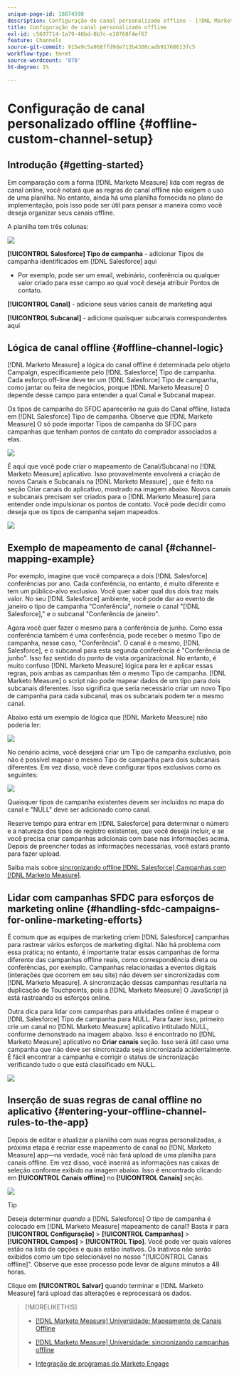 ```yaml
---
unique-page-id: 18874598
description: Configuração de canal personalizado offline - [!DNL Marketo Measure]
title: Configuração de canal personalizado offline
exl-id: c5697714-1a79-40bd-8b7c-e10768f4ef67
feature: Channels
source-git-commit: 915e9c5a968ffd9de713b4308cadb91768613fc5
workflow-type: tm+mt
source-wordcount: '870'
ht-degree: 1%

---
```


# Configuração de canal personalizado offline {#offline-custom-channel-setup}

## Introdução {#getting-started}

Em comparação com a forma [!DNL Marketo Measure] lida com regras de canal online, você notará que as regras de canal offline não exigem o uso de uma planilha. No entanto, ainda há uma planilha fornecida no plano de implementação, pois isso pode ser útil para pensar a maneira como você deseja organizar seus canais offline.

A planilha tem três colunas:

![](assets/1-2.png)

**[!UICONTROL Salesforce] Tipo de campanha** - adicionar Tipos de campanha identificados em [!DNL Salesforce] aqui

* Por exemplo, pode ser um email, webinário, conferência ou qualquer valor criado para esse campo ao qual você deseja atribuir Pontos de contato.

**[!UICONTROL Canal]** - adicione seus vários canais de marketing aqui

**[!UICONTROL Subcanal]** - adicione quaisquer subcanais correspondentes aqui

## Lógica de canal offline {#offline-channel-logic}

[!DNL Marketo Measure] a lógica do canal offline é determinada pelo objeto Campaign, especificamente pelo [!DNL Salesforce] Tipo de campanha. Cada esforço off-line deve ter um [!DNL Salesforce] Tipo de campanha, como jantar ou feira de negócios, porque [!DNL Marketo Measure] O depende desse campo para entender a qual Canal e Subcanal mapear.

Os tipos de campanha do SFDC aparecerão na guia do Canal offline, listada em [!DNL Salesforce] Tipo de campanha. Observe que [!DNL Marketo Measure] O só pode importar Tipos de campanha do SFDC para campanhas que tenham pontos de contato do comprador associados a elas.

![](assets/2-2.png)

É aqui que você pode criar o mapeamento de Canal/Subcanal no [!DNL Marketo Measure] aplicativo. Isso provavelmente envolverá a criação de novos Canais e Subcanais na [!DNL Marketo Measure] , que é feito na seção Criar canais do aplicativo, mostrado na imagem abaixo. Novos canais e subcanais precisam ser criados para o [!DNL Marketo Measure] para entender onde impulsionar os pontos de contato. Você pode decidir como deseja que os tipos de campanha sejam mapeados.

![](assets/3-2.png)

## Exemplo de mapeamento de canal {#channel-mapping-example}

Por exemplo, imagine que você compareça a dois [!DNL Salesforce] conferências por ano. Cada conferência, no entanto, é muito diferente e tem um público-alvo exclusivo. Você quer saber qual dos dois traz mais valor. No seu [!DNL Salesforce] ambiente, você pode dar ao evento de janeiro o tipo de campanha &quot;Conferência&quot;, nomeie o canal &quot;[!DNL Salesforce],&quot; e o subcanal &quot;Conferência de janeiro&quot;.

Agora você quer fazer o mesmo para a conferência de junho. Como essa conferência também é uma conferência, pode receber o mesmo Tipo de campanha, nesse caso, &quot;Conferência&quot;. O canal é o mesmo, [!DNL Salesforce], e o subcanal para esta segunda conferência é &quot;Conferência de junho&quot;. Isso faz sentido do ponto de vista organizacional. No entanto, é muito confuso [!DNL Marketo Measure] lógica para ler e aplicar essas regras, pois ambas as campanhas têm o mesmo Tipo de campanha. [!DNL Marketo Measure] o script não pode mapear dados de um tipo para dois subcanais diferentes. Isso significa que seria necessário criar um novo Tipo de campanha para cada subcanal, mas os subcanais podem ter o mesmo canal.

Abaixo está um exemplo de lógica que [!DNL Marketo Measure] não poderia ler:

![](assets/4-2.png)

No cenário acima, você desejará criar um Tipo de campanha exclusivo, pois não é possível mapear o mesmo Tipo de campanha para dois subcanais diferentes. Em vez disso, você deve configurar tipos exclusivos como os seguintes:

![](assets/5-2.png)

Quaisquer tipos de campanha existentes devem ser incluídos no mapa do canal e &quot;NULL&quot; deve ser adicionado como canal.

Reserve tempo para entrar em [!DNL Salesforce] para determinar o número e a natureza dos tipos de registro existentes, que você deseja incluir, e se você precisa criar campanhas adicionais com base nas informações acima. Depois de preencher todas as informações necessárias, você estará pronto para fazer upload.

Saiba mais sobre [sincronizando offline [!DNL Salesforce] Campanhas com [!DNL Marketo Measure]](/help/channel-tracking-and-setup/offline-channels/legacy-processes/syncing-offline-campaigns.md).

## Lidar com campanhas SFDC para esforços de marketing online {#handling-sfdc-campaigns-for-online-marketing-efforts}

É comum que as equipes de marketing criem [!DNL Salesforce] campanhas para rastrear vários esforços de marketing digital. Não há problema com essa prática; no entanto, é importante tratar essas campanhas de forma diferente das campanhas offline reais, como correspondência direta ou conferências, por exemplo. Campanhas relacionadas a eventos digitais (interações que ocorrem em seu site) não devem ser sincronizadas com [!DNL Marketo Measure]. A sincronização dessas campanhas resultaria na duplicação de Touchpoints, pois a [!DNL Marketo Measure] O JavaScript já está rastreando os esforços online.

Outra dica para lidar com campanhas para atividades online é mapear o [!DNL Salesforce] Tipo de campanha para NULL. Para fazer isso, primeiro crie um canal no [!DNL Marketo Measure] aplicativo intitulado NULL, conforme demonstrado na imagem abaixo. Isso é encontrado no [!DNL Marketo Measure] aplicativo no **Criar canais** seção. Isso será útil caso uma campanha que não deve ser sincronizada seja sincronizada acidentalmente. É fácil encontrar a campanha e corrigir o status de sincronização verificando tudo o que está classificado em NULL.

![](assets/6-2.png)

## Inserção de suas regras de canal offline no aplicativo {#entering-your-offline-channel-rules-to-the-app}

Depois de editar e atualizar a planilha com suas regras personalizadas, a próxima etapa é recriar esse mapeamento de canal no [!DNL Marketo Measure] app—na verdade, você não fará upload de uma planilha para canais offline. Em vez disso, você inserirá as informações nas caixas de seleção conforme exibido na imagem abaixo. Isso é encontrado clicando em **[!UICONTROL Canais offline]** no **[!UICONTROL Canais]** seção.

![](assets/7-2.png)

>[!TIP]
>
>Deseja determinar _quando_ a [!DNL Salesforce] O tipo de campanha é colocado em [!DNL Marketo Measure] mapeamento de canal? Basta ir para **[!UICONTROL Configuração]** > **[!UICONTROL Campanhas]** > **[!UICONTROL Campos]** > **[!UICONTROL Tipo]**. Você pode ver quais valores estão na lista de opções e quais estão inativos. Os inativos não serão exibidos como um tipo selecionável no nosso &quot;[!UICONTROL Canais offline]&quot;. Observe que esse processo pode levar de alguns minutos a 48 horas.

Clique em **[!UICONTROL Salvar]** quando terminar e [!DNL Marketo Measure] fará upload das alterações e reprocessará os dados.

>[!MORELIKETHIS]
>
>* [[!DNL Marketo Measure] Universidade: Mapeamento de Canais Offline](https://universityonline.marketo.com/courses/bizible-fundamentals-channel-management/#/page/5c630eca34d9f0367662b77f)
>
>* [[!DNL Marketo Measure] Universidade: sincronizando campanhas offline](https://universityonline.marketo.com/courses/bizible-fundamentals-channel-management/#/page/5c63286e34d9f0367662b78b)
>
>* [Integração de programas do Marketo Engage](/help/marketo-measure-and-marketo/marketo-measure-integrations-with-marketo/marketo-engage-programs-integration.md#channel-mapping)
